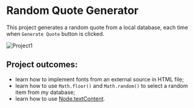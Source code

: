 # Random Quote Generator

This project generates a random quote from a local database, each time when `Generate Quote` button is clicked. 

![Project1](https://user-images.githubusercontent.com/46108577/55496774-b3213a00-5637-11e9-8a09-b6baf17cb5f1.jpg)

## Project outcomes: 
- learn how to implement fonts from an external source in HTML file;
- learn how to use `Math.floor()` and `Math.random()` to select a random item from my database;
- learn how to use [Node.textContent](https://devdocs.io/dom/node/textcontent).

